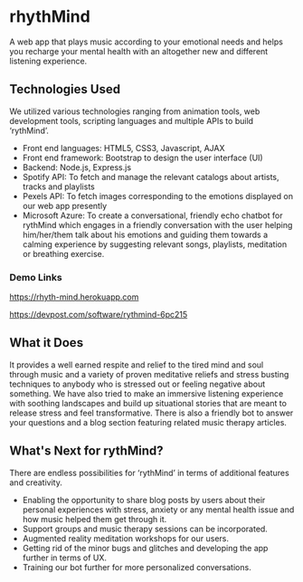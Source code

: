 # rhythMind
A web app that plays music according to your emotional needs and helps you recharge your mental health with an altogether new and different listening experience.

## Technologies Used
We utilized various technologies ranging from animation tools, web development tools, scripting languages and multiple APIs to build ‘rythMind’. 
- Front end languages: HTML5, CSS3, Javascript, AJAX
- Front end framework: Bootstrap to design the user interface (UI)
- Backend: Node.js, Express.js
- Spotify API: To fetch and manage the relevant catalogs about artists, tracks and playlists  
- Pexels API: To fetch images corresponding to the emotions displayed on our web app presently 
- Microsoft Azure: To create a conversational, friendly echo chatbot for rythMind which engages in a friendly conversation with the user helping him/her/them talk about his emotions and guiding them towards a calming experience by suggesting relevant songs, playlists, meditation or breathing exercise.

### Demo Links
https://rhyth-mind.herokuapp.com

https://devpost.com/software/rythmind-6pc215

## What it Does
It provides a well earned respite and relief to the tired mind and soul through music and a variety of proven meditative reliefs and stress busting techniques to anybody who is stressed out or feeling negative about something. We have also tried to make an immersive listening experience with soothing landscapes and build up situational stories that are meant to release stress and feel transformative. There is also a friendly bot to answer your questions and a blog section featuring related music therapy articles.

## What's Next for rythMind?
There are endless possibilities for ‘rythMind’ in terms of additional features and creativity. 
- Enabling the opportunity to share blog posts by users about their personal experiences with stress, anxiety or any mental health issue and how music helped them get through it. 
- Support groups and music therapy sessions can be incorporated. 
- Augmented reality meditation workshops for our users.
- Getting rid of the minor bugs and glitches and developing the app further in terms of UX.
- Training our bot further for more personalized conversations.

